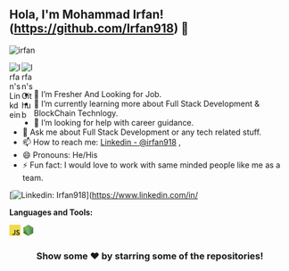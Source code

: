 ## Hola, I'm Mohammad Irfan! (https://github.com/Irfan918) 👋

<p align="left"> <img src="https://komarev.com/ghpvc/?username=iampawan&label=Views&color=blue&style=plastic" alt="irfan" /> </p>


<a href="https://www.linkedin.com/in/mohammad-irfan-93a38212b/">
  <img align="left" alt="Irfan's Linkdein" width="22px" src="https://cdn.jsdelivr.net/npm/simple-icons@v3/icons/linkedin.svg" />
</a>
<a href="https://github.com/irfan918">
  <img align="left" alt="Irfan's Github" width="22px" src="https://cdn.jsdelivr.net/npm/simple-icons@v3/icons/github.svg" />
</a>
<br/>
<br/>



- 🔭 I’m Fresher And Looking for Job.
- 🌱 I’m currently learning more about Full Stack Development & BlockChain Technlogy.
- 🤔 I’m looking for help with career guidance.
- 💬 Ask me about Full Stack Development or any tech related stuff.
- 📫 How to reach me: [Linkedin - @irfan918](https://www.linkedin.com/in/) , 
- 😄 Pronouns: He/His
- ⚡ Fun fact: I would love to work with same minded people like me as a team.

[![Linkedin: Irfan918](https://img.shields.io/badge/-Irfan-blue?style=flat-square&logo=Linkedin&logoColor=white&link=https://www.linkedin.com/in/mohammad-irfan-93a38212b/)](https://www.linkedin.com/in/




**Languages and Tools:**  

<code><img height="20" src="https://raw.githubusercontent.com/github/explore/80688e429a7d4ef2fca1e82350fe8e3517d3494d/topics/javascript/javascript.png"></code>
<code><img height="20" src="https://raw.githubusercontent.com/github/explore/80688e429a7d4ef2fca1e82350fe8e3517d3494d/topics/nodejs/nodejs.png"></code>    


<div align="center">

### Show some ❤️ by starring some of the repositories!

</div>

